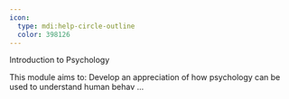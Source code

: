 ```yaml
---
icon:
  type: mdi:help-circle-outline
  color: 398126
---
```


Introduction to Psychology

This module aims to: Develop an appreciation of how psychology can be used to understand human behav ... 
